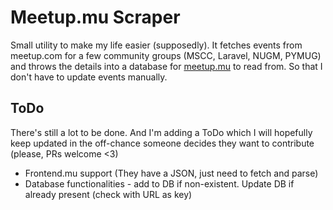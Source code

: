 # Meetup.mu Scraper

Small utility to make my life easier (supposedly). It fetches events from meetup.com for a few community groups (MSCC, Laravel, NUGM, PYMUG) and throws the details into a database for [meetup.mu](https://meetup.mu) to read from.
So that I don't have to update events manually.




## ToDo

There's still a lot to be done. And I'm adding a ToDo which I will hopefully keep updated in the off-chance someone decides they want to contribute (please, PRs welcome <3)

- Frontend.mu support (They have a JSON, just need to fetch and parse)
- Database functionalities - add to DB if non-existent. Update DB if already present (check with URL as key)
